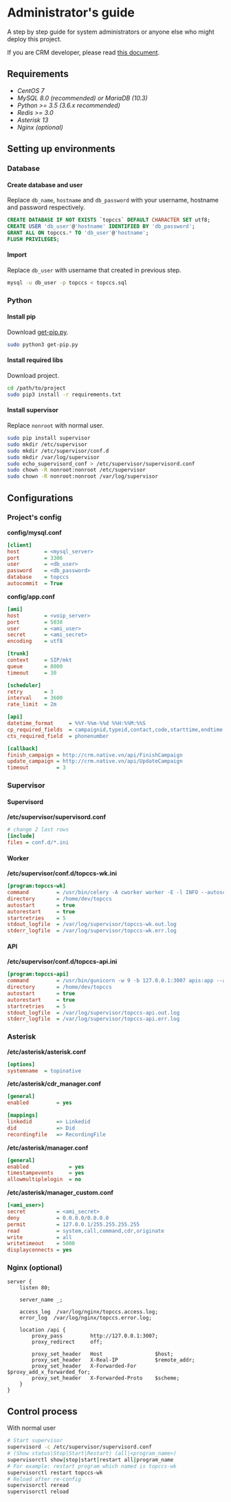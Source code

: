 # Administrator's guide
A step by step guide for system administrators or anyone else who might deploy this project.

If you are CRM developer, please read [this document](apispecs.md).

## Requirements
* *CentOS 7*
* *MySQL 8.0 (recommended) or MariaDB (10.3)*
* *Python >= 3.5 (3.6.x recommended)*
* *Redis >= 3.0*
* *Asterisk 13*
* *Nginx (optional)*

## Setting up environments
### Database 
#### Create database and user 
Replace `db_name`, `hostname` and `db_password` with your username, hostname and password respectively. 
```sql
CREATE DATABASE IF NOT EXISTS `topccs` DEFAULT CHARACTER SET utf8;
CREATE USER 'db_user'@'hostname' IDENTIFIED BY 'db_password';
GRANT ALL ON topccs.* TO 'db_user'@'hostname';
FLUSH PRIVILEGES;
```
#### Import
Replace `db_user` with username that created in previous step.
```bash
mysql -u db_user -p topccs < topccs.sql
```

### Python
#### Install pip
Download [get-pip.py](https://bootstrap.pypa.io/get-pip.py).
```bash
sudo python3 get-pip.py
``` 
#### Install required libs
Download project.
```bash
cd /path/to/project
sudo pip3 install -r requirements.txt
```
#### Install supervisor
Replace `nonroot` with normal user.
```bash
sudo pip install supervisor
sudo mkdir /etc/supervisor
sudo mkdir /etc/supervisor/conf.d
sudo mkdir /var/log/supervisor
sudo echo_supervisord_conf > /etc/supervisor/supervisord.conf
sudo chown -R nonroot:nonroot /etc/supervisor
sudo chown -R nonroot:nonroot /var/log/supervisor
```

## Configurations
### Project's config
**config/mysql.conf**

```ini
[client]
host        = <mysql_server>
port        = 3306
user        = <db_user>
password    = <db_password>
database    = topccs
autocommit  = True
```

**config/app.conf**

```ini
[ami]
host        = <voip_server>
port        = 5038
user        = <ami_user>
secret      = <ami_secret>
encoding    = utf8

[trunk]
context     = SIP/mkt
queue       = 8000
timeout     = 30

[scheduler]
retry       = 3
interval    = 3600
rate_limit  = 2m

[api]
datetime_format     = %%Y-%%m-%%d %%H:%%M:%%S
cp_required_fields  = campaignid,typeid,contact,code,starttime,endtime
cts_required_field  = phonenumber

[callback]
finish_campaign = http://crm.native.vn/api/FinishCampaign
update_campaign = http://crm.native.vn/api/UpdateCampaign
timeout         = 3
```

### Supervisor
#### Supervisord
**/etc/supervisor/supervisord.conf**

```ini
# change 2 last rows
[include]
files = conf.d/*.ini
```

#### Worker
**/etc/supervisor/conf.d/topccs-wk.ini**

```ini
[program:topccs-wk]
command         = /usr/bin/celery -A cworker worker -E -l INFO --autoscale=8,4
directory       = /home/dev/topccs
autostart       = true
autorestart     = true
startretries    = 5
stdout_logfile  = /var/log/supervisor/topccs-wk.out.log
stderr_logfile  = /var/log/supervisor/topccs-wk.err.log
```

#### API
**/etc/supervisor/conf.d/topccs-api.ini**

```ini
[program:topccs-api]
command         = /usr/bin/gunicorn -w 9 -b 127.0.0.1:3007 apis:app --access-logfile - --max-requests 5000 --max-requests-jitter 10
directory       = /home/dev/topccs
autostart       = true
autorestart     = true
startretries    = 5
stdout_logfile  = /var/log/supervisor/topccs-api.out.log
stderr_logfile  = /var/log/supervisor/topccs-api.err.log
```

### Asterisk
**/etc/asterisk/asterisk.conf**

```ini
[options]
systemname  = topinative
```

**/etc/asterisk/cdr_manager.conf**

```ini
[general]
enabled         = yes

[mappings]
linkedid        => Linkedid
did             => Did
recordingfile   => RecordingFile
```

**/etc/asterisk/manager.conf**

```ini
[general]
enabled             = yes
timestampevents     = yes
allowmultiplelogin  = no
```

**/etc/asterisk/manager_custom.conf**

```ini
[<ami_user>]
secret          = <ami_secret>
deny            = 0.0.0.0/0.0.0.0
permit          = 127.0.0.1/255.255.255.255
read            = system,call,command,cdr,originate
write           = all
writetimeout    = 5000
displayconnects = yes
```

### Nginx (optional)
```text
server {
    listen 80;

    server_name _;

    access_log  /var/log/nginx/topccs.access.log;
    error_log  /var/log/nginx/topccs.error.log;

    location /api {
        proxy_pass         http://127.0.0.1:3007;
        proxy_redirect     off;

        proxy_set_header   Host                 $host;
        proxy_set_header   X-Real-IP            $remote_addr;
        proxy_set_header   X-Forwarded-For      $proxy_add_x_forwarded_for;
        proxy_set_header   X-Forwarded-Proto    $scheme;
    }
}
```

## Control process
With normal user
```bash
# Start supervisor
supervisord -c /etc/supervisor/supervisord.conf
# (Show status|Stop|Start|Restart) (all|<program_name>)
supervisorctl show|stop|start|restart all|program_name
# For example: restart program which named is topccs-wk
supervisorctl restart topccs-wk
# Reload after re-config
supervisorctl reread
supervisorctl reload
```

